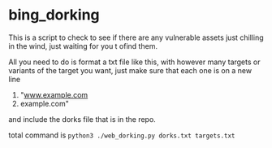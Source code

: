 # bing_dorking
 
This is a script to check to see if there are any vulnerable assets just chilling in the wind, just waiting for you t ofind them.

All you need to do is format a txt file like this, with however many targets or variants of the target you want, just make sure that each one is on a new line
1. "www.example.com
2. example.com"

and include the dorks file that is in the repo.

total command is ```python3 ./web_dorking.py dorks.txt targets.txt```